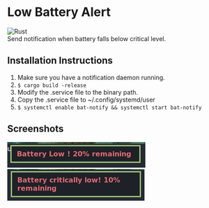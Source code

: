 # Low Battery Alert
![Rust](https://github.com/athulp01/battery-alert/workflows/Rust/badge.svg)\
Send notification when battery falls below critical level.

## Installation Instructions
1. Make sure you have a notification daemon running.
2. `$ cargo build -release`
3. Modify the .service file to the binary path.
4. Copy the .service file to ~/.config/systemd/user
5. `$ systemctl enable bat-notify && systemctl start bat-notify`

## Screenshots
![](screenshot/10per.png)\
![](screenshot/20per.png)
